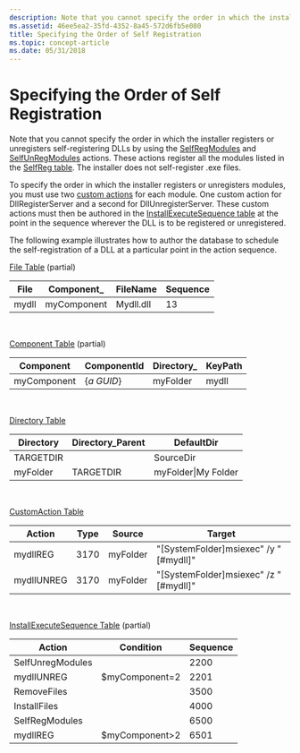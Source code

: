 ```yaml
---
description: Note that you cannot specify the order in which the installer registers or unregisters self-registering DLLs by using the SelfRegModules and SelfUnRegModules actions.
ms.assetid: 46ee5ea2-35fd-4352-8a45-572d6fb5e080
title: Specifying the Order of Self Registration
ms.topic: concept-article
ms.date: 05/31/2018
---
```


# Specifying the Order of Self Registration

Note that you cannot specify the order in which the installer registers or unregisters self-registering DLLs by using the [SelfRegModules](selfregmodules-action.md) and [SelfUnRegModules](selfunregmodules-action.md) actions. These actions register all the modules listed in the [SelfReg table](selfreg-table.md). The installer does not self-register .exe files.

To specify the order in which the installer registers or unregisters modules, you must use two [custom actions](custom-actions.md) for each module. One custom action for DllRegisterServer and a second for DllUnregisterServer. These custom actions must then be authored in the [InstallExecuteSequence table](installexecutesequence-table.md) at the point in the sequence wherever the DLL is to be registered or unregistered.

The following example illustrates how to author the database to schedule the self-registration of a DLL at a particular point in the action sequence.

[File Table](file-table.md) (partial)



| File  | Component\_ | FileName  | Sequence |
|-------|-------------|-----------|----------|
| mydll | myComponent | Mydll.dll | 13       |



 

[Component Table](component-table.md) (partial)



| Component   | ComponentId | Directory\_ | KeyPath |
|-------------|-------------|-------------|---------|
| myComponent | {*a GUID*}  | myFolder    | mydll   |



 

[Directory Table](directory-table.md)



| Directory | Directory\_Parent | DefaultDir          |
|-----------|-------------------|---------------------|
| TARGETDIR |                   | SourceDir           |
| myFolder  | TARGETDIR         | myFolder\|My Folder |



 

[CustomAction Table](customaction-table.md)



| Action     | Type | Source   | Target                                     |
|------------|------|----------|--------------------------------------------|
| mydllREG   | 3170 | myFolder | "\[SystemFolder\]msiexec" /y "\[\#mydll\]" |
| mydllUNREG | 3170 | myFolder | "\[SystemFolder\]msiexec" /z "\[\#mydll\]" |



 

[InstallExecuteSequence Table](installexecutesequence-table.md) (partial)



| Action           | Condition         | Sequence |
|------------------|-------------------|----------|
| SelfUnregModules |                   | 2200     |
| mydllUNREG       | $myComponent=2    | 2201     |
| RemoveFiles      |                   | 3500     |
| InstallFiles     |                   | 4000     |
| SelfRegModules   |                   | 6500     |
| mydllREG         | $myComponent>2 | 6501     |



 

 

 



